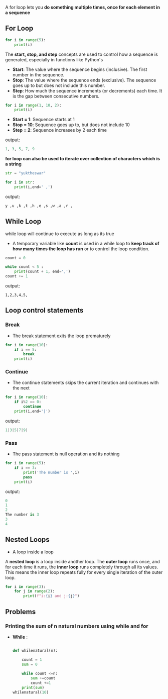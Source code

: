 A for loop lets you **do something multiple times, once for each element in a sequence**

## For Loop

```python
for i in range(5):
	print(i)
```


The **start, stop, and step** concepts are used to control how a sequence is generated, especially in functions like Python's

- **Start**: The value where the sequence begins (inclusive). The first number in the sequence.
- **Stop**: The value where the sequence ends (exclusive). The sequence goes up to but does not include this number.
- **Step**: How much the sequence increments (or decrements) each time. It is the gap between consecutive numbers.


```python
for i in range(1, 10, 2):
    print(i)

```

- **Start = 1**: Sequence starts at 1
- **Stop = 10**: Sequence goes up to, but does not include 10
- **Step = 2**: Sequence increases by 2 each time

output:
```python
1, 3, 5, 7, 9
```


**for loop can also be used to iterate over collection of characters which is a string**

```python
str = "yuktheswar"

for i in str:
	print(i,end=' ,')
```

output:
```python
y ,u ,k ,t ,h ,e ,s ,w ,a ,r ,
```


## While Loop

while loop will continue to execute as long as its true 

- A temporary variable like **count** is used in a while loop to **keep track of how many times the loop has run** or to control the loop condition.

```python
count = 0

while count < 5 :
	print(count + 1, end=',')
count += 1
```

output:
```
1,2,3,4,5,
```


## Loop control statements

### Break
- The break statement exits the loop prematurely 

```python
for i in range(10):
	if i == 5:
		break
	print(i)
```

### Continue 
- The continue statements skips the current iteration and continues with the next 

```python
for i in range(10):
	if i%2 == 0:
		continue
	print(i,end='|')
```

output:
```python
1|3|5|7|9|
```


### Pass
- The pass statement is null operation and its nothing 


```python
for i in range(5):
	if i == 3:
		print('The number is ',i)
		pass
	print(i)
```

output:
```python
0 
1 
2 
The number is 3 
3 
4
```


## Nested Loops 
- A loop inside a loop 

A **nested loop** is a loop inside another loop. The **outer loop** runs once, and for each time it runs, the **inner loop** runs completely through all its values. This means the inner loop repeats fully for every single iteration of the outer loop.

```python
for i in range(3):
	for j in range(2):
		print(f"i:{i} and j:{j}")
```



## Problems 

### Printing the sum of n natural numbers using while and for 

- **While** :
	```python
	
	def whilenatural(n):

		count = 1
		sum = 0
		
		while count <=n:
			sum +=count
			count +=1
		print(sum)
	whilenatural(10)
	```

